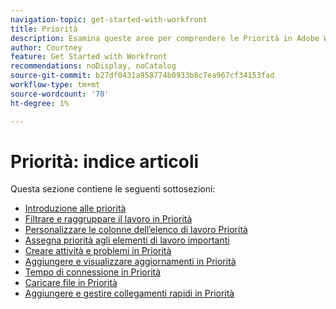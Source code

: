 ```yaml
---
navigation-topic: get-started-with-workfront
title: Priorità
description: Esamina queste aree per comprendere le Priorità in Adobe Workfront.
author: Courtney
feature: Get Started with Workfront
recommendations: noDisplay, noCatalog
source-git-commit: b27df0431a958774b0933b8c7ea967cf34153fad
workflow-type: tm+mt
source-wordcount: '70'
ht-degree: 1%

---
```


# Priorità: indice articoli

Questa sezione contiene le seguenti sottosezioni:

* [Introduzione alle priorità](/help/quicksilver/workfront-basics/priorities/get-started-with-priorities.md)
* [Filtrare e raggruppare il lavoro in Priorità](/help/quicksilver/workfront-basics/priorities/filter-group-work-priorities.md)
* [Personalizzare le colonne dell’elenco di lavoro Priorità](/help/quicksilver/workfront-basics/priorities/customize-worklist-columns.md)
* [Assegna priorità agli elementi di lavoro importanti](/help/quicksilver/workfront-basics/priorities/prioritize-work-items.md)
* [Creare attività e problemi in Priorità](/help/quicksilver/workfront-basics/priorities/create-task-issue-priorities.md)
* [Aggiungere e visualizzare aggiornamenti in Priorità](/help/quicksilver/workfront-basics/priorities/add-view-updates-priorities.md)
* [Tempo di connessione in Priorità](/help/quicksilver/workfront-basics/priorities/log-time-priorities.md)
* [Caricare file in Priorità](/help/quicksilver/workfront-basics/priorities/upload-files-in-priorities.md)
* [Aggiungere e gestire collegamenti rapidi in Priorità](/help/quicksilver/workfront-basics/priorities/quick-links-priorities.md)

<!--customize work list and create tasks and issues not in get started article -->
